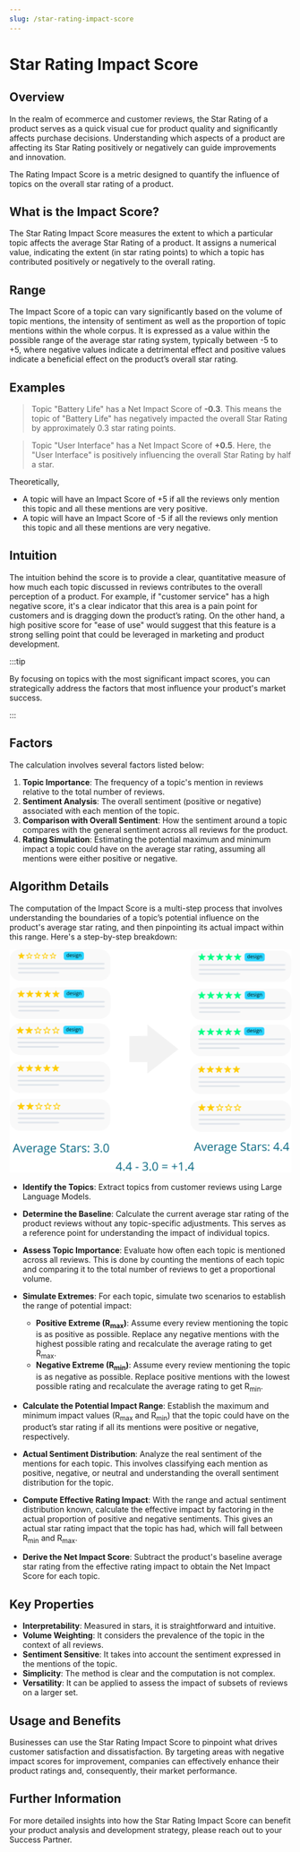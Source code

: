 ```yaml
---
slug: /star-rating-impact-score
---
```



# Star Rating Impact Score 


## Overview 
In the realm of ecommerce and customer reviews, the Star Rating of a product serves as a quick visual cue for product quality and significantly affects purchase decisions. Understanding which aspects of a product are affecting its Star Rating positively or negatively can guide improvements and innovation.

The Rating Impact Score is a metric designed to quantify the influence of topics on the overall star rating of a product.


## What is the Impact Score?

The Star Rating Impact Score measures the extent to which a particular topic affects the average Star Rating of a product. It assigns a numerical value, indicating the extent (in star rating points) to which a topic has contributed positively or negatively to the overall rating.

## Range

The Impact Score of a topic can vary significantly based on the volume of topic mentions, the intensity of sentiment as well as the proportion of topic mentions within the whole corpus. It is expressed as a value within the possible range of the average star rating system, typically between -5 to +5, where negative values indicate a detrimental effect and positive values indicate a beneficial effect on the product’s overall star rating.


## Examples

> Topic "Battery Life" has a Net Impact Score of **-0.3**. This means the topic of "Battery Life" has negatively impacted the overall Star Rating by approximately 0.3 star rating points.

> Topic "User Interface" has a Net Impact Score of **+0.5**. Here, the "User Interface" is positively influencing the overall Star Rating by half a star.

Theoretically,
- A topic will have an Impact Score of +5 if all the reviews only mention this topic and all these mentions are very positive. 
- A topic will have an Impact Score of -5 if all the reviews only mention this topic and all these mentions are very negative.

## Intuition 

The intuition behind the score is to provide a clear, quantitative measure of how much each topic discussed in reviews contributes to the overall perception of a product. For example, if "customer service" has a high negative score, it's a clear indicator that this area is a pain point for customers and is dragging down the product’s rating. On the other hand, a high positive score for "ease of use" would suggest that this feature is a strong selling point that could be leveraged in marketing and product development.

:::tip

By focusing on topics with the most significant impact scores, you can strategically address the factors that most influence your product's market success.

:::




## Factors 

The calculation involves several factors listed below:

1. **Topic Importance**: The frequency of a topic's mention in reviews relative to the total number of reviews.
2. **Sentiment Analysis**: The overall sentiment (positive or negative) associated with each mention of the topic.
3. **Comparison with Overall Sentiment**: How the sentiment around a topic compares with the general sentiment across all reviews for the product.
4. **Rating Simulation**: Estimating the potential maximum and minimum impact a topic could have on the average star rating, assuming all mentions were either positive or negative.


## Algorithm Details


The computation of the Impact Score is a multi-step process that involves understanding the boundaries of a topic’s potential influence on the product's average star rating, and then pinpointing its actual impact within this range. Here's a step-by-step breakdown:


![Image 0](/img/help/scorecomputation.svg)

- **Identify the Topics**: Extract topics from customer reviews using Large Language Models.

- **Determine the Baseline**: Calculate the current average star rating of the product reviews without any topic-specific adjustments. This serves as a reference point for understanding the impact of individual topics.

- **Assess Topic Importance**: Evaluate how often each topic is mentioned across all reviews. This is done by counting the mentions of each topic and comparing it to the total number of reviews to get a proportional volume.

- **Simulate Extremes**: For each topic, simulate two scenarios to establish the range of potential impact:

  - **Positive Extreme (R<sub>max</sub>)**: Assume every review mentioning the topic is as positive as possible. Replace any negative mentions with the highest possible rating and recalculate the average rating to get R<sub>max</sub>.
  - **Negative Extreme (R<sub>min</sub>)**: Assume every review mentioning the topic is as negative as possible. Replace positive mentions with the lowest possible rating and recalculate the average rating to get R<sub>min</sub>.

- **Calculate the Potential Impact Range**: Establish the maximum and minimum impact values (R<sub>max</sub> and R<sub>min</sub>) that the topic could have on the product’s star rating if all its mentions were positive or negative, respectively.

- **Actual Sentiment Distribution**: Analyze the real sentiment of the mentions for each topic. This involves classifying each mention as positive, negative, or neutral and understanding the overall sentiment distribution for the topic.

- **Compute Effective Rating Impact**: With the range and actual sentiment distribution known, calculate the effective impact by factoring in the actual proportion of positive and negative sentiments. This gives an actual star rating impact that the topic has had, which will fall between R<sub>min</sub> and R<sub>max</sub>.

- **Derive the Net Impact Score**: Subtract the product's baseline average star rating from the effective rating impact to obtain the Net Impact Score for each topic.



## Key Properties 

- **Interpretability**: Measured in stars, it is straightforward and intuitive.
- **Volume Weighting**: It considers the prevalence of the topic in the context of all reviews.
- **Sentiment Sensitive**: It takes into account the sentiment expressed in the mentions of the topic.
- **Simplicity**: The method is clear and the computation is not complex.
- **Versatility**: It can be applied to assess the impact of subsets of reviews on a larger set.

## Usage and Benefits

Businesses can use the Star Rating Impact Score to pinpoint what drives customer satisfaction and dissatisfaction. By targeting areas with negative impact scores for improvement, companies can effectively enhance their product ratings and, consequently, their market performance.

## Further Information

For more detailed insights into how the Star Rating Impact Score can benefit your product analysis and development strategy, please reach out to your Success Partner.
